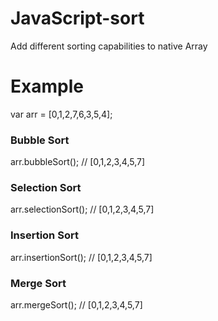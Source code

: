 # JavaScript-sort
Add different sorting capabilities to native Array

# Example
var arr = [0,1,2,7,6,3,5,4];

### Bubble Sort
arr.bubbleSort();    // [0,1,2,3,4,5,7]

### Selection Sort
arr.selectionSort(); // [0,1,2,3,4,5,7]

### Insertion Sort
arr.insertionSort(); // [0,1,2,3,4,5,7]

### Merge Sort
arr.mergeSort();     // [0,1,2,3,4,5,7]